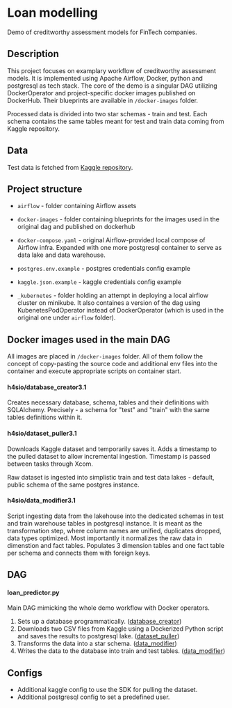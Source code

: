 # Loan modelling
Demo of creditworthy assessment models for FinTech companies.

## Description
This project focuses on examplary workflow of creditworthy assessment models. It is implemented using Apache Airflow, Docker, python and postgresql as tech stack. The core of the demo is a singular DAG utilizing DockerOperator and project-specific docker images published on DockerHub. Their blueprints are available in `/docker-images` folder.

Processed data is divided into two star schemas - train and test. Each schema contains the same tables meant for test and train data coming from Kaggle repository. 

## Data
Test data is fetched from [Kaggle repository](https://www.kaggle.com/datasets/vikasukani/loan-eligible-dataset). 

## Project structure
- `airflow` - folder containing Airflow assets
- `docker-images` - folder containing blueprints for the images used in the original dag and published on dockerhub
- `docker-compose.yaml` - original Airflow-provided local compose of Airflow infra. Expanded with one more postgresql container to serve as data lake and data warehouse.

- `postgres.env.example` - postgres credentials config example
- `kaggle.json.example` - kaggle credentials config example
- `_kubernetes` - folder holding an attempt in deploying a local airflow cluster on minikube. It also containes a version of the dag using KubenetesPodOperator instead of DockerOperator (which is used in the original one under `airflow` folder).

## Docker images used in the main DAG
All images are placed in `/docker-images` folder. All of them follow the concept of copy-pasting the source code and additional env files into the container and execute appropriate scripts on container start.

#### h4sio/database_creator3.1
Creates necessary database, schema, tables and their definitions with SQLAlchemy. Precisely - a schema for "test" and "train" with the same tables definitions within it.

#### h4sio/dataset_puller3.1
Downloads Kaggle dataset and temporarily saves it. Adds a timestamp to the pulled dataset to allow incremental ingestion. Timestamp is passed between tasks through Xcom.

Raw dataset is ingested into simplistic train and test data lakes - default, public schema of the same postgres instance. 

#### h4sio/data_modifier3.1
Script ingesting data from the lakehouse into the dedicated schemas in test and train warehouse tables in postgresql instance. It is meant as the transformation step, where column names are unified, duplicates dropped, data types optimized. Most importantly it normalizes the raw data in dimenstion and fact tables. Populates 3 dimension tables and one fact table per schema and connects them with foreign keys. 

## DAG
#### loan_predictor.py
Main DAG mimicking the whole demo workflow with Docker operators. 
1. Sets up a database programmatically. ([database_creator](#h4siodatabase_creator31))
2. Downloads two CSV files from Kaggle using a Dockerized Python script and saves the results to postgresql lake. ([dataset_puller](#h4siodataset_puller31))
3. Transforms the data into a star schema. ([data_modifier](#h4siodata_modifier31))
4. Writes the data to the database into train and test tables. ([data_modifier](#h4siodata_modifier31))

## Configs
- Additional kaggle config to use the SDK for pulling the dataset.
- Additional postgresql config to set a predefined user.
